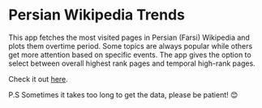 # Persian Wikipedia Trends
This app fetches the most visited pages in Persian (Farsi) Wikipedia and plots them overtime period.
Some topics are always popular while others get more attention based on specific events. 
The app gives the option to select between overall highest rank pages and temporal high-rank pages.

Check it out [here](https://amirapps.shinyapps.io/wiki/).

P.S Sometimes it takes too long  to get the data, please be patient! 😊
